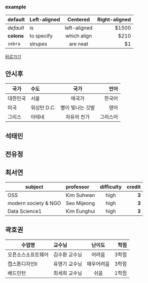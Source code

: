 ### example

| default   | Left-aligned | Centered    | Right-aligned |
|-----------|:-------------|:-----------:|--------------:|
|*default*  |is            |left-aligned |$1500          |
|**colons** |to specify    |which align  |$210           |
|`zebra`    |strupes       |are neat     |$1|


[뒤로가기](./README.md)


## 안시후
| 국가  | 수도 | 국가| 언어 |
|-----------|:-------------|:-----------:|--------------:|
|대한민국  |서울   |애국가 |한국어          |
|미국 |워싱턴 D.C.  |별이 빛나는 깃발  |영어           |
|그리스    |아테네       |자유의 찬가     |그리스어 |
  
  

  
## 석태민
  
  
## 전유정
  
  
## 최서연
| subject  | professor |difficulty| credit |
|---------------|:------|:----:|-------------------:|
|OSS   |Kim Suhwan |high |**3**           |
|modern society & NGO  |Seo Mijeong|high |**3**          |
|Data Science1   |Kim Eunghui |high |**3**             |
  
## 곽호권
| 수업명  | 교수님 | 난이도 | 학점 |
|-----------|:-------------|:-----------:|--------------:|
|오픈소스소프트웨어  |김수환 교수님   |어려움 |3학점        |
|캡스톤디자인ll |유영기 교수님  |매우어려움  |3학점         |
|배드민턴    |최세희 교수님    |쉬움     |1학점 |     
  
